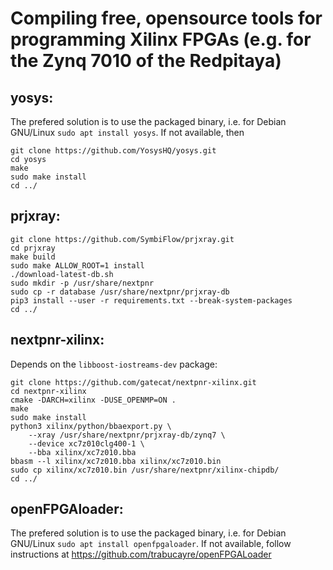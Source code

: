 # Compiling free, opensource tools for programming Xilinx FPGAs (e.g. for the Zynq 7010 of the Redpitaya)

## yosys:

The prefered solution is to use the packaged binary, i.e. for Debian GNU/Linux
``sudo apt install yosys``. If not available, then

```
git clone https://github.com/YosysHQ/yosys.git
cd yosys
make
sudo make install
cd ../
```

## prjxray:

```
git clone https://github.com/SymbiFlow/prjxray.git
cd prjxray
make build
sudo make ALLOW_ROOT=1 install
./download-latest-db.sh
sudo mkdir -p /usr/share/nextpnr
sudo cp -r database /usr/share/nextpnr/prjxray-db
pip3 install --user -r requirements.txt --break-system-packages
cd ../
```

## nextpnr-xilinx:

Depends on the ``libboost-iostreams-dev`` package:

```
git clone https://github.com/gatecat/nextpnr-xilinx.git
cd nextpnr-xilinx
cmake -DARCH=xilinx -DUSE_OPENMP=ON .
make 
sudo make install
python3 xilinx/python/bbaexport.py \
	--xray /usr/share/nextpnr/prjxray-db/zynq7 \
	--device xc7z010clg400-1 \
	--bba xilinx/xc7z010.bba
bbasm --l xilinx/xc7z010.bba xilinx/xc7z010.bin
sudo cp xilinx/xc7z010.bin /usr/share/nextpnr/xilinx-chipdb/
cd ../
```

## openFPGAloader:

The prefered solution is to use the packaged binary, i.e. for Debian GNU/Linux
``sudo apt install openfpgaloader``. If not available, follow instructions at
https://github.com/trabucayre/openFPGALoader

